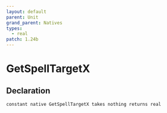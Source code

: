 ```yaml
---
layout: default
parent: Unit
grand_parent: Natives
types:
  - real
patch: 1.24b
---
```


# GetSpellTargetX

## Declaration

```
constant native GetSpellTargetX takes nothing returns real
```